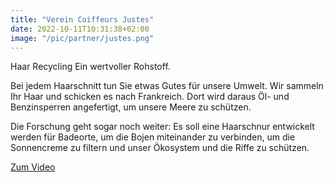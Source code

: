 ```yaml
---
title: "Verein Coiffeurs Justes"
date: 2022-10-11T10:31:38+02:00
image: "/pic/partner/justes.png"
---
```


Haar Recycling
Ein wertvoller Rohstoff.

Bei jedem Haarschnitt tun Sie etwas Gutes für unsere Umwelt.
Wir sammeln Ihr Haar und schicken es nach Frankreich. Dort wird daraus Öl- und Benzinsperren angefertigt, um unsere Meere zu schützen. 

Die Forschung geht sogar noch weiter: Es soll eine Haarschnur entwickelt werden für Badeorte, um die Bojen miteinander zu verbinden, um die Sonnencreme zu filtern und unser Ökosystem und die Riffe zu schützen.

[Zum Video](https://www.youtube.com/watch?v=a6nOGxTQtr8)
